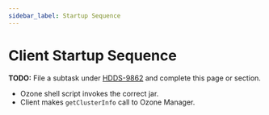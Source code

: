 ```yaml
---
sidebar_label: Startup Sequence
---
```


# Client Startup Sequence

**TODO:** File a subtask under [HDDS-9862](https://issues.apache.org/jira/browse/HDDS-9862) and complete this page or section.

- Ozone shell script invokes the correct jar.
- Client makes `getClusterInfo` call to Ozone Manager.


